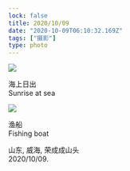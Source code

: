 ```yaml
---
lock: false
title: 2020/10/09
date: "2020-10-09T06:10:32.169Z"
tags: ["摄影"]
type: photo
---
```


![](https://tva1.sinaimg.cn/large/007S8ZIlgy1gjsfsm8j12j31hc0u0x6r.jpg)

海上日出  
Sunrise at sea



![](https://tva1.sinaimg.cn/large/007S8ZIlgy1gjsg4utv1oj31hc0u01l1.jpg)

渔船  
Fishing boat 
   
  
山东, 威海, 荣成成山头  
2020/10/09.
